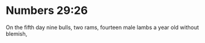 # Numbers 29:26

On the fifth day nine bulls, two rams, fourteen male lambs a year old without blemish,
